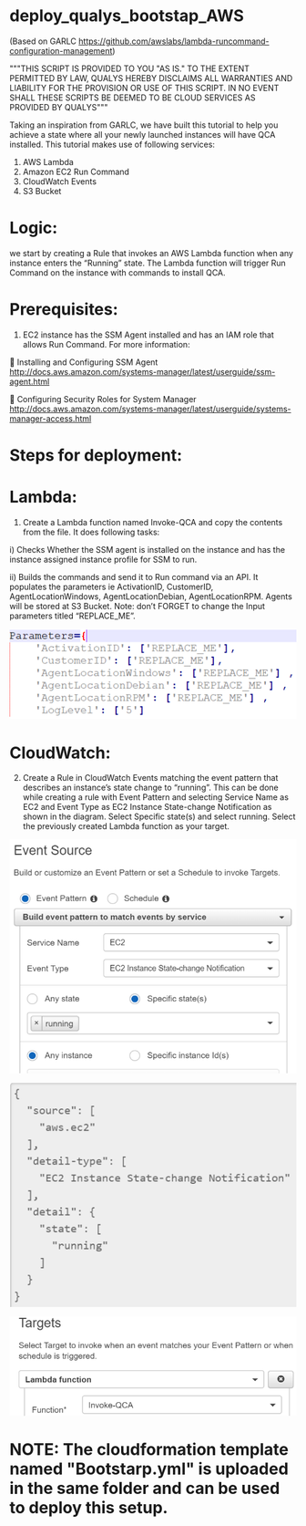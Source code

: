 # deploy_qualys_bootstap_AWS
(Based on GARLC https://github.com/awslabs/lambda-runcommand-configuration-management)

"""THIS SCRIPT IS PROVIDED TO YOU "AS IS."  TO THE EXTENT PERMITTED BY LAW, QUALYS HEREBY DISCLAIMS ALL WARRANTIES AND LIABILITY FOR THE PROVISION OR USE OF THIS SCRIPT.  IN NO EVENT SHALL THESE SCRIPTS BE DEEMED TO BE CLOUD SERVICES AS PROVIDED BY QUALYS"""

Taking an inspiration from GARLC, we have built this tutorial to help you achieve a state where all your newly launched instances will have QCA installed.
This tutorial makes use of following services:
1.	AWS Lambda
2.	Amazon EC2 Run Command
3.	CloudWatch Events
4.	S3 Bucket

# Logic: 
we start by creating a Rule that invokes an AWS Lambda function when any instance enters the “Running” state. The Lambda function will trigger Run Command on the instance with commands to install QCA.

# Prerequisites:

1.	EC2 instance has the SSM Agent installed and has an IAM role that allows Run Command. For more information:

	Installing and Configuring SSM Agent 
http://docs.aws.amazon.com/systems-manager/latest/userguide/ssm-agent.html

	Configuring Security Roles for System Manager 
http://docs.aws.amazon.com/systems-manager/latest/userguide/systems-manager-access.html

# Steps for deployment:

# Lambda:
 1.	Create a Lambda function named Invoke-QCA and copy the contents from the file. It does following tasks:

  i)	Checks Whether the SSM agent is installed on the instance and has the instance assigned instance profile for SSM to run.

  ii)	Builds the commands and send it to Run command via an API. It populates the parameters ie ActivationID, CustomerID, AgentLocationWindows, AgentLocationDebian, AgentLocationRPM. 
Agents will be stored at S3 Bucket. Note: don’t FORGET to change the Input parameters titled “REPLACE_ME”.

![Image](parameters.png?raw=true)


# CloudWatch:

 2.	Create a Rule in CloudWatch Events matching the event pattern that describes an instance’s state change to “running”. This can be done while creating a rule with Event Pattern and selecting Service Name as EC2 and Event Type as EC2 Instance State-change Notification as shown in the diagram. Select Specific state(s) and select running. Select the previously created Lambda function as your target.

![eventsources](eventsources.png?raw=true "eventsources")

![eventfilters](eventfilters.png?raw=true "eventfilters")

![eventtargets](eventtargets.png?raw=true "eventtargets")


# NOTE: The cloudformation template named "Bootstarp.yml" is uploaded in the same folder and can be used to deploy this setup.


